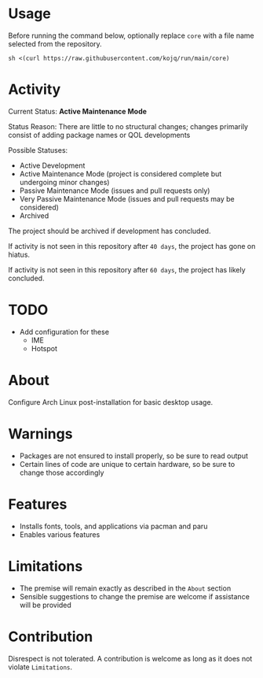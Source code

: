 # Usage

Before running the command below, optionally replace `core` with a file name selected from the repository.

```
sh <(curl https://raw.githubusercontent.com/kojq/run/main/core)
```

# Activity

Current Status: **Active Maintenance Mode**

Status Reason: There are little to no structural changes; changes primarily consist of adding package names or QOL developments

Possible Statuses:

- Active Development
- Active Maintenance Mode (project is considered complete but undergoing minor changes)
- Passive Maintenance Mode (issues and pull requests only)
- Very Passive Maintenance Mode (issues and pull requests may be considered)
- Archived

The project should be archived if development has concluded.

If activity is not seen in this repository after `40 days`, the project has gone on hiatus.

If activity is not seen in this repository after `60 days`, the project has likely concluded.

# TODO

- Add configuration for these
  - IME
  - Hotspot

# About

Configure Arch Linux post-installation for basic desktop usage.

# Warnings

- Packages are not ensured to install properly, so be sure to read output
- Certain lines of code are unique to certain hardware, so be sure to change those accordingly

# Features

- Installs fonts, tools, and applications via pacman and paru
- Enables various features

# Limitations

- The premise will remain exactly as described in the `About` section
- Sensible suggestions to change the premise are welcome if assistance will be provided

# Contribution

Disrespect is not tolerated. A contribution is welcome as long as it does not violate `Limitations`.
